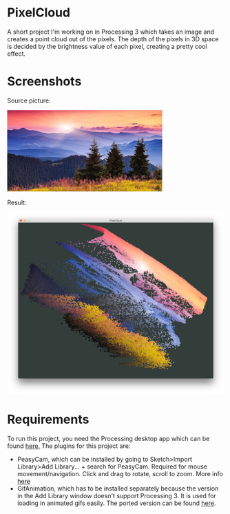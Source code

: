 # PixelCloud

A short project I'm working on in Processing 3 which takes an image and creates a point cloud out of the pixels. The depth of the pixels in 3D space is decided by the brightness value of each pixel, creating a pretty cool effect.

# Screenshots

Source picture:

![Original Picture](./sunset.png?raw=true "Source Picture")

Result:

![Screenshot](./screen.png?raw=true "Screenshot")

# Requirements

To run this project, you need the Processing desktop app which can be found [here.](https://processing.org/download/) The plugins for this project are:
- PeasyCam, which can be installed by going to Sketch>Import Library>Add Library... + search for PeasyCam. Required for mouse movement/navigation. Click and drag to rotate, scroll to zoom. More info [here](http://mrfeinberg.com/peasycam/)
- GifAnimation, which has to be installed separately because the version in the Add Library window doesn't support Processing 3. It is used for loading in animated gifs easily. The ported version can be found [here](https://github.com/01010101/GifAnimation).
